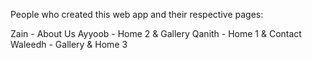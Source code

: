 People who created this web app and their respective pages:

Zain - About Us
Ayyoob - Home 2 & Gallery
Qanith - Home 1 & Contact
Waleedh - Gallery & Home 3
